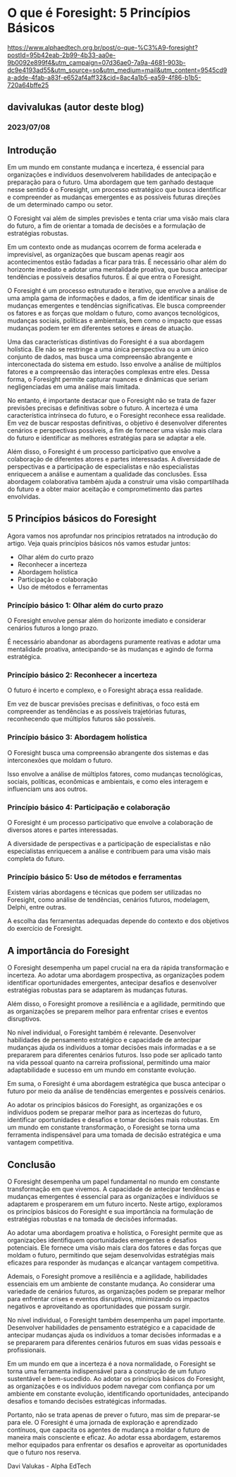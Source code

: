 # O que é Foresight: 5 Princípios Básicos

https://www.alphaedtech.org.br/post/o-que-%C3%A9-foresight?postId=95b42eab-2b99-4b33-aa0e-9b0092e899f4&utm_campaign=07d36ae0-7a9a-4681-903b-dc9e4193ad55&utm_source=so&utm_medium=mail&utm_content=9545cd9a-adde-4fab-a83f-e652af4aff32&cid=8ac4a1b5-ea59-4f86-b1b5-720a64bffe25

## davivalukas (autor deste blog)

### 2023/07/08

## Introdução

Em um mundo em constante mudança e incerteza, é essencial para organizações e indivíduos desenvolverem habilidades de antecipação e preparação para o futuro. Uma abordagem que tem ganhado destaque nesse sentido é o Foresight, um processo estratégico que busca identificar e compreender as mudanças emergentes e as possíveis futuras direções de um determinado campo ou setor. 


O Foresight vai além de simples previsões e tenta criar uma visão mais clara do futuro, a fim de orientar a tomada de decisões e a formulação de estratégias robustas.


Em um contexto onde as mudanças ocorrem de forma acelerada e imprevisível, as organizações que buscam apenas reagir aos acontecimentos estão fadadas a ficar para trás. É necessário olhar além do horizonte imediato e adotar uma mentalidade proativa, que busca antecipar tendências e possíveis desafios futuros. É aí que entra o Foresight.


O Foresight é um processo estruturado e iterativo, que envolve a análise de uma ampla gama de informações e dados, a fim de identificar sinais de mudanças emergentes e tendências significativas. Ele busca compreender os fatores e as forças que moldam o futuro, como avanços tecnológicos, mudanças sociais, políticas e ambientais, bem como o impacto que essas mudanças podem ter em diferentes setores e áreas de atuação.


Uma das características distintivas do Foresight é a sua abordagem holística. Ele não se restringe a uma única perspectiva ou a um único conjunto de dados, mas busca uma compreensão abrangente e interconectada do sistema em estudo. Isso envolve a análise de múltiplos fatores e a compreensão das interações complexas entre eles. Dessa forma, o Foresight permite capturar nuances e dinâmicas que seriam negligenciadas em uma análise mais limitada.


No entanto, é importante destacar que o Foresight não se trata de fazer previsões precisas e definitivas sobre o futuro. A incerteza é uma característica intrínseca do futuro, e o Foresight reconhece essa realidade. Em vez de buscar respostas definitivas, o objetivo é desenvolver diferentes cenários e perspectivas possíveis, a fim de fornecer uma visão mais clara do futuro e identificar as melhores estratégias para se adaptar a ele.


Além disso, o Foresight é um processo participativo que envolve a colaboração de diferentes atores e partes interessadas. A diversidade de perspectivas e a participação de especialistas e não especialistas enriquecem a análise e aumentam a qualidade das conclusões. Essa abordagem colaborativa também ajuda a construir uma visão compartilhada do futuro e a obter maior aceitação e comprometimento das partes envolvidas.


## 5 Princípios básicos do Foresight

Agora vamos nos aprofundar nos princípios retratados na introdução do artigo. Veja quais princípios básicos nós vamos estudar juntos:
- Olhar além do curto prazo 
- Reconhecer a incerteza 
- Abordagem holística
- Participação e colaboração 
- Uso de métodos e ferramentas 

### Princípio básico 1: Olhar além do curto prazo 

O Foresight envolve pensar além do horizonte imediato e considerar cenários futuros a longo prazo. 

É necessário abandonar as abordagens puramente reativas e adotar uma mentalidade proativa, antecipando-se às mudanças e agindo de forma estratégica.

### Princípio básico 2: Reconhecer a incerteza 

O futuro é incerto e complexo, e o Foresight abraça essa realidade. 

Em vez de buscar previsões precisas e definitivas, o foco está em compreender as tendências e as possíveis trajetórias futuras, reconhecendo que múltiplos futuros são possíveis.

### Princípio básico 3: Abordagem holística 

O Foresight busca uma compreensão abrangente dos sistemas e das interconexões que moldam o futuro. 

Isso envolve a análise de múltiplos fatores, como mudanças tecnológicas, sociais, políticas, econômicas e ambientais, e como eles interagem e influenciam uns aos outros.

### Princípio básico 4: Participação e colaboração 

O Foresight é um processo participativo que envolve a colaboração de diversos atores e partes interessadas. 

A diversidade de perspectivas e a participação de especialistas e não especialistas enriquecem a análise e contribuem para uma visão mais completa do futuro.

### Princípio básico 5: Uso de métodos e ferramentas 

Existem várias abordagens e técnicas que podem ser utilizadas no Foresight, como análise de tendências, cenários futuros, modelagem, Delphi, entre outras. 

A escolha das ferramentas adequadas depende do contexto e dos objetivos do exercício de Foresight.

## A importância do Foresight

O Foresight desempenha um papel crucial na era da rápida transformação e incerteza. Ao adotar uma abordagem prospectiva, as organizações podem identificar oportunidades emergentes, antecipar desafios e desenvolver estratégias robustas para se adaptarem às mudanças futuras. 

Além disso, o Foresight promove a resiliência e a agilidade, permitindo que as organizações se preparem melhor para enfrentar crises e eventos disruptivos.

No nível individual, o Foresight também é relevante. Desenvolver habilidades de pensamento estratégico e capacidade de antecipar mudanças ajuda os indivíduos a tomar decisões mais informadas e a se prepararem para diferentes cenários futuros. Isso pode ser aplicado tanto na vida pessoal quanto na carreira profissional, permitindo uma maior adaptabilidade e sucesso em um mundo em constante evolução.

Em suma, o Foresight é uma abordagem estratégica que busca antecipar o futuro por meio da análise de tendências emergentes e possíveis cenários. 

Ao adotar os princípios básicos do Foresight, as organizações e os indivíduos podem se preparar melhor para as incertezas do futuro, identificar oportunidades e desafios e tomar decisões mais robustas. Em um mundo em constante transformação, o Foresight se torna uma ferramenta indispensável para uma tomada de decisão estratégica e uma vantagem competitiva.

## Conclusão

O Foresight desempenha um papel fundamental no mundo em constante transformação em que vivemos. A capacidade de antecipar tendências e mudanças emergentes é essencial para as organizações e indivíduos se adaptarem e prosperarem em um futuro incerto. Neste artigo, exploramos os princípios básicos do Foresight e sua importância na formulação de estratégias robustas e na tomada de decisões informadas.

Ao adotar uma abordagem proativa e holística, o Foresight permite que as organizações identifiquem oportunidades emergentes e desafios potenciais. Ele fornece uma visão mais clara dos fatores e das forças que moldam o futuro, permitindo que sejam desenvolvidas estratégias mais eficazes para responder às mudanças e alcançar vantagem competitiva.

Ademais, o Foresight promove a resiliência e a agilidade, habilidades essenciais em um ambiente de constante mudança. Ao considerar uma variedade de cenários futuros, as organizações podem se preparar melhor para enfrentar crises e eventos disruptivos, minimizando os impactos negativos e aproveitando as oportunidades que possam surgir.

No nível individual, o Foresight também desempenha um papel importante. Desenvolver habilidades de pensamento estratégico e a capacidade de antecipar mudanças ajuda os indivíduos a tomar decisões informadas e a se prepararem para diferentes cenários futuros em suas vidas pessoais e profissionais.

Em um mundo em que a incerteza é a nova normalidade, o Foresight se torna uma ferramenta indispensável para a construção de um futuro sustentável e bem-sucedido. Ao adotar os princípios básicos do Foresight, as organizações e os indivíduos podem navegar com confiança por um ambiente em constante evolução, identificando oportunidades, antecipando desafios e tomando decisões estratégicas informadas.

Portanto, não se trata apenas de prever o futuro, mas sim de preparar-se para ele. O Foresight é uma jornada de exploração e aprendizado contínuos, que capacita os agentes de mudança a moldar o futuro de maneira mais consciente e eficaz. Ao adotar essa abordagem, estaremos melhor equipados para enfrentar os desafios e aproveitar as oportunidades que o futuro nos reserva.


Davi Valukas - Alpha EdTech 
